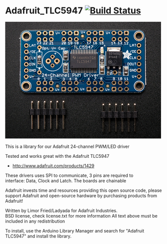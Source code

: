 Adafruit_TLC5947 [![Build Status](https://travis-ci.com/adafruit/Adafruit_TLC5947.svg?branch=master)](https://travis-ci.com/adafruit/Adafruit_TLC5947)
================

<a href="https://www.adafruit.com/product/1429"><img src="assets/board.jpg?raw=true" width="500px"></a>

This is a library for our Adafruit 24-channel PWM/LED driver

Tested and works great with the Adafruit TLC5947
* http://www.adafruit.com/products/1429

These drivers uses SPI to communicate, 3 pins are required to  
interface: Data, Clock and Latch. The boards are chainable

Adafruit invests time and resources providing this open source code, please support Adafruit and open-source hardware by purchasing products from Adafruit!

Written by Limor Fried/Ladyada for Adafruit Industries.  
BSD license, check license.txt for more information
All text above must be included in any redistribution

To install, use the Arduino Library Manager and search for "Adafruit TLC5947" and install the library.
